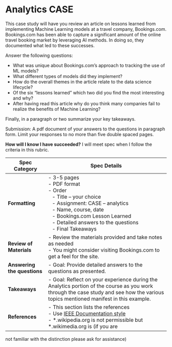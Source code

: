 # Analytics CASE 

This case study will have you review an article on lessons learned from implementing Machine Learning
models at a travel company, Bookings.com. Bookings.com has been able to capture a significant amount
of the online travel booking market by leveraging AI methods. In doing so, they documented what led to
these successes.

Answer the following questions:
- What was unique about Bookings.com’s approach to tracking the use of ML models?
- What different types of models did they implement?
- How do the overall themes in the article relate to the data science lifecycle?
- Of the six “lessons learned” which two did you find the most interesting and why?
- After having read this article why do you think many companies fail to realize the benefits of Machine Learning?

Finally, in a paragraph or two summarize your key takeaways.

Submission: A pdf document of your answers to the questions in paragraph form. Limit your responses
to no more than five double spaced pages.

**How will I know I have succeeded?** I will meet spec when I follow the criteria in this rubric.


| **Spec Category** | **Spec Details** |
|---------------|--------------|
| **Formatting** | - 3-5 pages <br /> - PDF format <br /> - Order <br /> &ensp; - Title – your choice <br /> &ensp; - Assignment: CASE – analytics <br /> &ensp; - Name, course, date <br /> &ensp; - Bookings.com Lesson Learned <br /> &ensp; - Detailed answers to the questions <br /> &ensp; - Final Takeaways |
| **Review of Materials** | - Review the materials provided and take notes as needed <br /> - You might consider visiting Bookings.com to get a feel for the site. |
| **Answering the questions** | - Goal: Provide detailed answers to the questions as presented. |
| **Takeaways** | - Goal: Reflect on your experience during the Analytics portion of the course as you work through the case study and see how the various topics mentioned manifest in this example. |
| **References** | - This section lists the references <br /> - Use [IEEE Documentation style](https://ieee-dataport.org/sites/default/files/analysis/27/IEEE%20Citation%20Guidelines.pdf) <br /> - *.wikipedia.org is not permissible but *.wikimedia.org is (if you are
not familiar with the distinction please ask for assistance)
